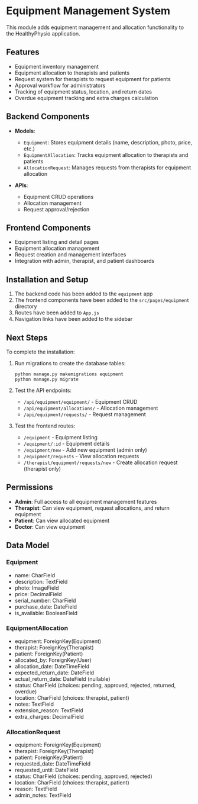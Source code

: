 # Equipment Management System

This module adds equipment management and allocation functionality to the HealthyPhysio application.

## Features

- Equipment inventory management
- Equipment allocation to therapists and patients
- Request system for therapists to request equipment for patients
- Approval workflow for administrators
- Tracking of equipment status, location, and return dates
- Overdue equipment tracking and extra charges calculation

## Backend Components

- **Models**:
  - `Equipment`: Stores equipment details (name, description, photo, price, etc.)
  - `EquipmentAllocation`: Tracks equipment allocation to therapists and patients
  - `AllocationRequest`: Manages requests from therapists for equipment allocation

- **APIs**:
  - Equipment CRUD operations
  - Allocation management
  - Request approval/rejection

## Frontend Components

- Equipment listing and detail pages
- Equipment allocation management
- Request creation and management interfaces
- Integration with admin, therapist, and patient dashboards

## Installation and Setup

1. The backend code has been added to the `equipment` app
2. The frontend components have been added to the `src/pages/equipment` directory
3. Routes have been added to `App.js`
4. Navigation links have been added to the sidebar

## Next Steps

To complete the installation:

1. Run migrations to create the database tables:
   ```
   python manage.py makemigrations equipment
   python manage.py migrate
   ```

2. Test the API endpoints:
   - `/api/equipment/equipment/` - Equipment CRUD
   - `/api/equipment/allocations/` - Allocation management
   - `/api/equipment/requests/` - Request management

3. Test the frontend routes:
   - `/equipment` - Equipment listing
   - `/equipment/:id` - Equipment details
   - `/equipment/new` - Add new equipment (admin only)
   - `/equipment/requests` - View allocation requests
   - `/therapist/equipment/requests/new` - Create allocation request (therapist only)

## Permissions

- **Admin**: Full access to all equipment management features
- **Therapist**: Can view equipment, request allocations, and return equipment
- **Patient**: Can view allocated equipment
- **Doctor**: Can view equipment

## Data Model

### Equipment
- name: CharField
- description: TextField
- photo: ImageField
- price: DecimalField
- serial_number: CharField
- purchase_date: DateField
- is_available: BooleanField

### EquipmentAllocation
- equipment: ForeignKey(Equipment)
- therapist: ForeignKey(Therapist)
- patient: ForeignKey(Patient)
- allocated_by: ForeignKey(User)
- allocation_date: DateTimeField
- expected_return_date: DateField
- actual_return_date: DateField (nullable)
- status: CharField (choices: pending, approved, rejected, returned, overdue)
- location: CharField (choices: therapist, patient)
- notes: TextField
- extension_reason: TextField
- extra_charges: DecimalField

### AllocationRequest
- equipment: ForeignKey(Equipment)
- therapist: ForeignKey(Therapist)
- patient: ForeignKey(Patient)
- requested_date: DateTimeField
- requested_until: DateField
- status: CharField (choices: pending, approved, rejected)
- location: CharField (choices: therapist, patient)
- reason: TextField
- admin_notes: TextField